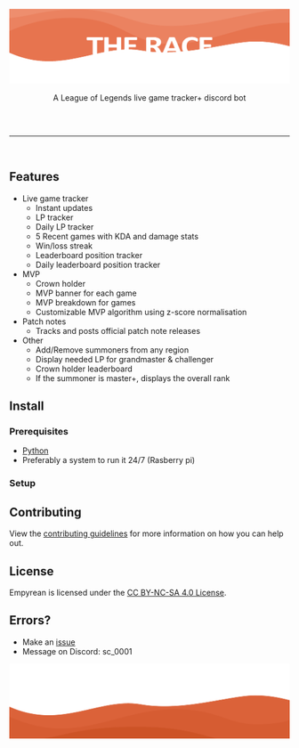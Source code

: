 ![Image](/img/banner.png)

<div align="center">
    A League of Legends live game tracker+ discord bot
</div>
<hr style="border-radius: 2%; margin-top: 60px; margin-bottom: 60px;" noshade="" size="20" width="100%">

## Features
-   Live game tracker
    -   Instant updates
    -   LP tracker
    -   Daily LP tracker
    -   5 Recent games with KDA and damage stats
    -   Win/loss streak
    -   Leaderboard position tracker
    -   Daily leaderboard position tracker
-   MVP
    -   Crown holder
    -   MVP banner for each game
    -   MVP breakdown for games
    -   Customizable MVP algorithm using z-score normalisation
-   Patch notes
    -   Tracks and posts official patch note releases
-   Other
    -   Add/Remove summoners from any region
    -   Display needed LP for grandmaster & challenger
    -   Crown holder leaderboard
    -   If the summoner is master+, displays the overall rank



## Install

### Prerequisites
-   [Python](https://www.python.org/downloads/release/python-3102/)
-   Preferably a system to run it 24/7 (Rasberry pi)

### Setup

## Contributing

View the [contributing guidelines](CONTRIBUTING.md) for more information on how you can help out.

## License

Empyrean is licensed under the <a href="https://creativecommons.org/licenses/by-nc-sa/4.0/deed.en">CC BY-NC-SA 4.0 License</a>.

## Errors?

-   Make an [issue](https://github.com/ScottFal/The-Race/issues)
-   Message on Discord: sc_0001


![Image](/img/footer.png)
